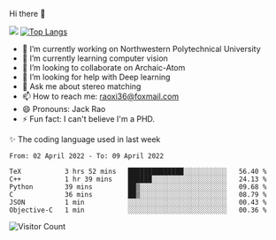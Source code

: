 Hi there 👋

![](https://github-readme-stats.vercel.app/api?username=Raohaocheng)
[![Top Langs](https://github-readme-stats.vercel.app/api/top-langs/?username=Raohaocheng&layout=compact)](https://github.com/anuraghazra/github-readme-stats)

- 🔭 I’m currently working on Northwestern Polytechnical University
- 🌱 I’m currently learning computer vision
- 👯 I’m looking to collaborate on Archaic-Atom
- 🤔 I’m looking for help with Deep learning
- 💬 Ask me about stereo matching
- 📫 How to reach me: raoxi36@foxmail.com
- 😄 Pronouns: Jack Rao
- ⚡ Fun fact: I can't believe I'm a PHD.

✨ The coding language used in last week
<!--START_SECTION:waka-->

```text
From: 02 April 2022 - To: 09 April 2022

TeX           3 hrs 52 mins   ██████████████░░░░░░░░░░░   56.40 %
C++           1 hr 39 mins    ██████░░░░░░░░░░░░░░░░░░░   24.13 %
Python        39 mins         ██▒░░░░░░░░░░░░░░░░░░░░░░   09.68 %
C             36 mins         ██▒░░░░░░░░░░░░░░░░░░░░░░   08.79 %
JSON          1 min           ░░░░░░░░░░░░░░░░░░░░░░░░░   00.43 %
Objective-C   1 min           ░░░░░░░░░░░░░░░░░░░░░░░░░   00.36 %
```

<!--END_SECTION:waka-->

![Visitor Count](https://profile-counter.glitch.me/Raohaocheng/count.svg)
